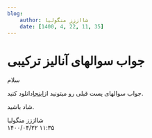 ```yaml
---
blog:
    author: شااززز منگولیا
    date: [1400, 4, 22, 11, 35]
---
```

# جواب سوالهای آنالیز ترکیبی

<div class="cnt">
سلام<p>جواب سوالهای پست قبلی رو میتونید از<a href="http://s1.picofile.com/file/6200942652/93_sols.pdf.html">اینجا</a>دانلود کنید.</p>
<p>شاد باشید.</p>
</div>

<div class="blog-info">
    <div class="blog-author">شااززز منگولیا</div>
    <div class="blog-date">۱۴۰۰/۰۴/۲۲ ۱۱:۳۵</div>
</div>

